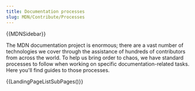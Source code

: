 ```yaml
---
title: Documentation processes
slug: MDN/Contribute/Processes
---
```


{{MDNSidebar}}

The MDN documentation project is enormous; there are a vast number of technologies we cover through the assistance of hundreds of contributors from across the world. To help us bring order to chaos, we have standard processes to follow when working on specific documentation-related tasks. Here you'll find guides to those processes.

{{LandingPageListSubPages()}}
